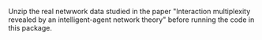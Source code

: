 Unzip the real netwwork data studied in the paper "Interaction multiplexity revealed by an intelligent-agent network theory" before running the code in this package. 
